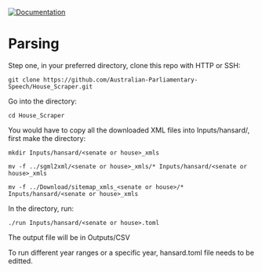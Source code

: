 [![Documentation](https://github.com/Australian-Parliamentary-Speech/Scraper/actions/workflows/documentation.yml/badge.svg)](https://australian-parliamentary-speech.github.io/House_Scraper/)

# Parsing

Step one, in your preferred directory, clone this repo with HTTP or SSH:
```
git clone https://github.com/Australian-Parliamentary-Speech/House_Scraper.git
```

Go into the directory:
```
cd House_Scraper
```

You would have to copy all the downloaded XML files into Inputs/hansard/, first make the directory:

```
mkdir Inputs/hansard/<senate or house>_xmls
```

```
mv -f ../sgml2xml/<senate or house>_xmls/* Inputs/hansard/<senate or house>_xmls
```
```
mv -f ../Download/sitemap_xmls_<senate or house>/* Inputs/hansard/<senate or house>_xmls
```

In the directory, run:
```
./run Inputs/hansard/<senate or house>.toml
```
The output file will be in Outputs/<Senate or House>CSV

To run different year ranges or a specific year, hansard.toml file needs to be editted.


